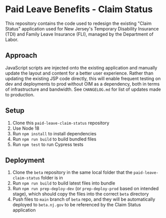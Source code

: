 # Paid Leave Benefits - Claim Status

This repository contains the code used to redesign the existing "Claim Status" application used for New Jersey's Temporary Disability Insurance (TDI) and Family Leave Insurance (FLI), managed by the Department of Labor.

## Approach

JavaScript scripts are injected onto the existing application and manually update the layout and content for a better user experience. Rather than updating the existing JSP code directly, this will enable frequent testing on dev and deployments to prod without OIM as a dependency, both in terms of infrastructure and bandwidth. See `CHANGELOG.md` for list of updates made to production.

## Setup

1. Clone this `paid-leave-claim-status` repository
2. Use Node 18
3. Run `npm install` to install dependencies
4. Run `npm run build` to build bundled files
5. Run `npm test` to run Cypress tests

## Deployment

1. Clone the `beta` repository in the same local folder that the `paid-leave-claim-status` folder is in
2. Run `npm run build` to build latest files into bundle
3. Run `npm run prep-deploy-dev` (or `prep-deploy-prod` based on intended stage), which should copy the files into the correct `beta` directory
4. Push files to `main` branch of `beta` repo, and they will be automatically deployed to `beta.nj.gov` to be referenced by the Claim Status application
